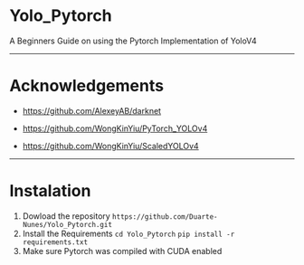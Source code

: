 # Yolo_Pytorch
A Beginners Guide on using the Pytorch Implementation of YoloV4

---
# Acknowledgements
+ https://github.com/AlexeyAB/darknet

+ https://github.com/WongKinYiu/PyTorch_YOLOv4

+ https://github.com/WongKinYiu/ScaledYOLOv4

---
# Instalation
1. Dowload the repository
    `https://github.com/Duarte-Nunes/Yolo_Pytorch.git`
2. Install the Requirements 
    `cd Yolo_Pytorch`
    `pip install -r requirements.txt`
4. Make sure Pytorch was compiled with CUDA enabled

